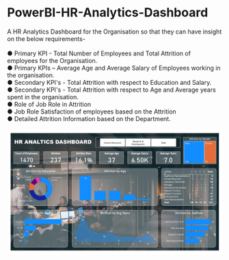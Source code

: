 # PowerBI-HR-Analytics-Dashboard
A HR Analytics Dashboard for the Organisation so that they can have insight on the below requirements-<br />
<br />
● Primary KPI - Total Number of Employees and Total Attrition of employees for the Organisation.<br />
● Primary KPIs – Average Age and Average Salary of Employees working in the organisation.<br />
● Secondary KPI's - Total Attrition with respect to Education and Salary.<br />
● Secondary KPI's - Total Attrition with respect to Age and Average years spent in the organisation.<br />
● Role of Job Role in Attrition<br />
● Job Role Satisfaction of employees based on the Attrition<br />
● Detailed Attrition Information based on the Department.<br />
<br />
![image](https://github.com/VedantKharkar97/PowerBI-HR-Analytics-Dashboard/blob/master/HR%20Analytics%20Dashboard.png)
